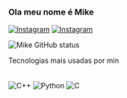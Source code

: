 ### Ola meu nome é Mike

[![Instagram](https://img.shields.io/badge/Instagram-E4405F?style=for-the-badge&logo=instagram&logoColor=white)](https://www.instagram.com/_a_noob_in_the_world_/)
[![Instagram](https://img.shields.io/badge/LinkedIn-0077B5?style=for-the-badge&logo=linkedin&logoColor=white)](https://www.linkedin.com/in/mikeolisilva/)


![Mike GitHub status](https://github-readme-stats.vercel.app/api?username=MikeSilv4&show_icons=true&theme=gruvbox)

Tecnologias mais usadas por min
<div style="display: inline_block"><br/>
    <img align="center" alt="C++" src="https://img.shields.io/badge/C%2B%2B-00599C?style=for-the-badge&logo=c%2B%2B&logoColor=white"/>
    <img align="center" alt="Python" src="https://img.shields.io/badge/Python-14354C?style=for-the-badge&logo=python&logoColor=white"/>
    <img align="center" alt="C" src="https://img.shields.io/badge/C-00599C?style=for-the-badge&logo=c&logoColor=white"/>
</div>
